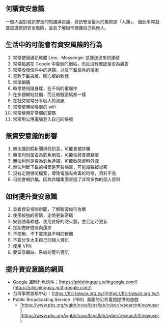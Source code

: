 ## 何謂資安意識

一般人面對資訊安全的知識與認識，資訊安全最大的風險是「人類」。
因此平常就要認識資訊安全風險，並且了解如何保護自己與他人。

## 生活中的可能會有資安風險的行為

1. 常常使用通訊軟體 Line、Messenger 並傳送過來的連結
2. 常常點選在 Google 中查到的網站，而且沒有確認是否為廣告
3. 常常收發信件中的連結，以及下載信件的檔案
4. 喜歡下載盜版、開心版的軟體
5. 常常網購
6. 時常使用隨身碟，在不同的電腦中
7. 在多個網站註冊，而且帳號密碼都一樣
8. 在社交常常分享個人的資訊
9. 常常使用咖啡廳的 wifi
10. 常常使用非常弱的密碼
11. 常常用公用電腦登入自己的帳號

## 無資安意識的影響

1. 無法識別假新聞與假訊息，可能會被詐騙
2. 無法判別是否為釣魚網站，可能個資會被竊取
3. 無法判別是否為釣魚連結，可能敏感資料外洩
4. 無法判斷下載的檔案是否有病毒，可能電腦被加密
5. 沒有定期備份檔案，導致電腦有病毒的時候，資料不見
6. 可能會被詐騙，因為詐騙集團掌握了非常多你的個人資料

## 如何提升資安意識

1. 查看資安相關新聞，了解駭客如何攻擊
2. 使用較強的密碼，定時更新密碼
3. 安裝防毒軟體、使用良好的防火牆，並且定時更新
4. 定期做好備份與還原
5. 不使用、不下載來路不明的軟體
6. 不要分享太多自己的個人資訊
7. 使用 VPN
8. 要留意網站、系統的警告資訊

## 提升資安意識的網頁


- Google 識別釣魚信件：[https://phishingquiz.withgoogle.com/](https://phishingquiz.withgoogle.com/)
- 台灣事實查核中心：[https://tfc-taiwan.org.tw/](https://tfc-taiwan.org.tw/)
- Public Broadcasting Service（PBS）美國的公共電視提供的遊戲
  - [https://www.pbs.org/wgbh/nova/labs/lab/cyber/research#/newuser](https://www.pbs.org/wgbh/nova/labs/lab/cyber/research#/newuser)

